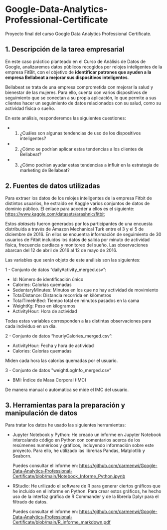 # Google-Data-Analytics-Professional-Certificate
Proyecto final del curso Google Data Analytics Professional Certificate.

## 1. Descripción de la tarea empresarial

En este caso práctico planteado en el Curso de Análisis de Datos de Google, analizaremos datos públicos recogidos por relojes inteligentes de la empresa FitBit, con el objetivo de **identificar patrones que ayuden a la empresa Bellabeat a mejorar sus dispositivos inteligentes**.

Bellabeat se trata de una empresa comprometida con mejorar la salud y bienestar de las mujeres. Para ello, cuenta con varios dispositivos de seguimiento que se conectan a su propia aplicación, lo que permite a sus clientes hacer un seguimiento de datos relacionados con su salud, como su actividad física o sueño.

En este análisis, responderemos las siguientes cuestiones:

- 1. ¿Cuáles son algunas tendencias de uso de los dispositivos inteligentes?

- 2. ¿Cómo se podrían aplicar estas tendencias a los clientes de Bellabeat?

- 3. ¿Cómo podrían ayudar estas tendencias a influir en la estrategia de marketing de Bellabeat?

## 2. Fuentes de datos utilizadas

Para extraer los datos de los relojes inteligentes de la empresa Fitbit de distintos usuarios, he extraido en Kaggle varios conjuntos de datos de dominio público. El enlace para acceder a ellos es el siguiente: https://www.kaggle.com/datasets/arashnic/fitbit

Estos *datasets* fueron generados por los participantes de una encuesta distribuida a través de Amazon Mechanical Turk entre el 3 y el 5 de diciembre de 2016. En ellos se encuentra información de seguimiento de 30 usuarios de Fitbit incluidos los datos de salida por minuto de actividad física, frecuencia cardíaca y monitoreo del sueño. Las observaciones abarcan del 12 de abril de 2016 al 12 de mayo de 2016.

Las variables que serán objeto de este análisis son las siguientes:

1 - Conjunto de datos “dailyActivity_merged.csv”:

- Id: Número de identificación único
- Calories: Calorías quemadas
- SedentaryMinutes: Minutos en los que no hay actividad de movimiento
- TotalDistance: Distancia recorrida en kilómetros
- TotalTimeInBed: Tiempo total en minutos pasados en la cama
- WeightKg: Peso en kilogramos
- ActivityHour: Hora de actividad

Todas estas variables corresponden a las distintas observaciones para cada individuo en un día.

2 - Conjunto de datos “hourlyCalories_merged.csv”:

- ActivityHour: Fecha y hora de actividad
- Calories: Calorías quemadas

Miden cada hora las calorías quemadas por el usuario.

3 - Conjunto de datos "weightLogInfo_merged.csv”

- BMI: Índice de Masa Corporal (IMC)

De manera manual o automática se mide el IMC del usuario.

## 3. Herramientas para la preparación y manipulación de datos

Para tratar los datos he usado las siguientes herramientas:

- Jupyter Notebook y Python: He creado un informe en Jupyter Notebook intercalando código en Python con comentarios acerca de los resúmenes numéricos y gráficos, incluyendo información sobre este proyecto. Para ello, he utilizado las librerías Pandas, Matplotlib y Seaborn.
    
    Puedes consultar el informe en: https://github.com/carmenwi/Google-Data-Analytics-Professional-Certificate/blob/main/Notebook_Informe_Python.ipynb
    
- RStudio: He urilizado el software de R para generar ciertos gráficos que he incluido en el informe en Python. Para crear estos gráficos, he hecho uso de la interfaz gráfica de R Commander y de la librería Dplyr para el filtrado de datos.
    
    Puedes consultar el informe en: https://github.com/carmenwi/Google-Data-Analytics-Professional-Certificate/blob/main/R_informe_markdown.pdf
